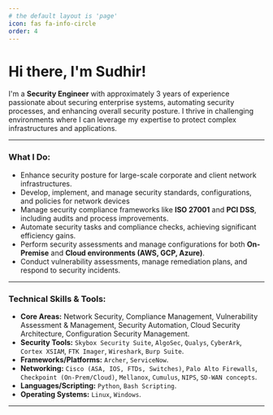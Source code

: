 ```yaml
---
# the default layout is 'page'
icon: fas fa-info-circle
order: 4
---
```


# Hi there, I'm Sudhir!

<!--<picture>
  <source media="(prefers-color-scheme: dark)" srcset="https://your-image-url-for-dark-mode.png">
  <source media="(prefers-color-scheme: light)" srcset="https://your-image-url-for-light-mode.png">
  <!-- Optional: Add a cool banner image here if you have one -->
  <!-- <img align="right" width="400" src="path/to/your/banner.gif_or_png" /> </picture>-->

I'm a **Security Engineer** with approximately 3 years of experience passionate about securing enterprise systems, automating security processes, and enhancing overall security posture. I thrive in challenging environments where I can leverage my expertise to protect complex infrastructures and applications.

---

### What I Do:

*   Enhance security posture for large-scale corporate and client network infrastructures.
*   Develop, implement, and manage security standards, configurations, and policies for network devices
*   Manage security compliance frameworks like **ISO 27001** and **PCI DSS**, including audits and process improvements.
*   Automate security tasks and compliance checks, achieving significant efficiency gains.
*   Perform security assessments and manage configurations for both **On-Premise** and **Cloud environments (AWS, GCP, Azure)**.
*   Conduct vulnerability assessments, manage remediation plans, and respond to security incidents.

---

### Technical Skills & Tools:

*   **Core Areas:** Network Security, Compliance Management, Vulnerability Assessment & Management, Security Automation, Cloud Security Architecture, Configuration Security Management.
*   **Security Tools:** `Skybox Security Suite`, `AlgoSec`, `Qualys`, `CyberArk`, `Cortex XSIAM`, `FTK Imager`, `Wireshark`, `Burp Suite`.
*   **Frameworks/Platforms:** `Archer`, `ServiceNow`.
*   **Networking:** `Cisco (ASA, IOS, FTDs, Switches)`, `Palo Alto Firewalls`, `Checkpoint (On-Prem/Cloud)`, `Mellanox`, `Cumulus`, `NIPS`, `SD-WAN concepts`.
*   **Languages/Scripting:** `Python`, `Bash Scripting`.
*   **Operating Systems:** `Linux`, `Windows`.

---

<!--### Connect with Me:
<!--
*   [![LinkedIn Badge](https://img.shields.io/badge/LinkedIn-Profile-blue?style=flat&logo=linkedin)](https://www.linkedin.com/in/dsudhir/) <!-- Replace with your actual LinkedIn profile URL
*   [📄 View My Resume](https://sudhir45.github.io/Resume_Web/)

---
-->

<!--<picture>
  <source media="(prefers-color-scheme: dark)" srcset="https://github-readme-stats.vercel.app/api?username=your-github-username&show_icons=true&theme=radical&hide_border=true&count_private=true" />
  <source media="(prefers-color-scheme: light)" srcset="https://github-readme-stats.vercel.app/api?username=your-github-username&show_icons=true&theme=default&hide_border=true&count_private=true" />
  <img src="https://github-readme-stats.vercel.app/api?username=your-github-username&show_icons=true&theme=default&hide_border=true&count_private=true" />
</picture>
  <!-- Adds a little space -->
<!--<picture>
  <source media="(prefers-color-scheme: dark)" srcset="https://github-readme-stats.vercel.app/api/top-langs/?username=your-github-username&layout=compact&theme=radical&hide_border=true" />
  <source media="(prefers-color-scheme: light)" srcset="https://github-readme-stats.vercel.app/api/top-langs/?username=your-github-username&layout=compact&theme=default&hide_border=true" />
  <img src="https://github-readme-stats.vercel.app/api/top-langs/?username=your-github-username&layout=compact&theme=default&hide_border=true" />
</picture>

---

<!--- Make sure to pin your most relevant repositories/projects below! --->

